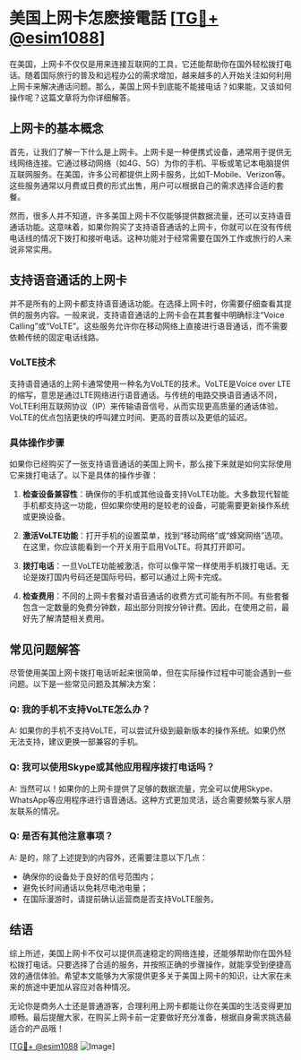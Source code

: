 # 美国上网卡怎麽接電話 [[TG💪+ @esim1088](https://t.me/s/esim1088)]

在美国，上网卡不仅仅是用来连接互联网的工具，它还能帮助你在国外轻松拨打电话。随着国际旅行的普及和远程办公的需求增加，越来越多的人开始关注如何利用上网卡来解决通话问题。那么，美国上网卡到底能不能接电话？如果能，又该如何操作呢？这篇文章将为你详细解答。

## 上网卡的基本概念

首先，让我们了解一下什么是上网卡。上网卡是一种便携式设备，通常用于提供无线网络连接。它通过移动网络（如4G、5G）为你的手机、平板或笔记本电脑提供互联网服务。在美国，许多公司都提供上网卡服务，比如T-Mobile、Verizon等。这些服务通常以月费或日费的形式出售，用户可以根据自己的需求选择合适的套餐。

然而，很多人并不知道，许多美国上网卡不仅能够提供数据流量，还可以支持语音通话功能。这意味着，如果你购买了支持语音通话的上网卡，你就可以在没有传统电话线的情况下拨打和接听电话。这种功能对于经常需要在国外工作或旅行的人来说非常实用。

## 支持语音通话的上网卡

并不是所有的上网卡都支持语音通话功能。在选择上网卡时，你需要仔细查看其提供的服务内容。一般来说，支持语音通话的上网卡会在其套餐中明确标注“Voice Calling”或“VoLTE”。这些服务允许你在移动网络上直接进行语音通话，而不需要依赖传统的固定电话线路。

### VoLTE技术

支持语音通话的上网卡通常使用一种名为VoLTE的技术。VoLTE是Voice over LTE的缩写，意思是通过LTE网络进行语音通话。与传统的电路交换语音通话不同，VoLTE利用互联网协议（IP）来传输语音信号，从而实现更高质量的通话体验。VoLTE的优点包括更快的呼叫建立时间、更高的音质以及更低的延迟。

### 具体操作步骤

如果你已经购买了一张支持语音通话的美国上网卡，那么接下来就是如何实际使用它来拨打电话了。以下是具体的操作步骤：

1. **检查设备兼容性**：确保你的手机或其他设备支持VoLTE功能。大多数现代智能手机都支持这一功能，但如果你使用的是较老的设备，可能需要更新操作系统或更换设备。

2. **激活VoLTE功能**：打开手机的设置菜单，找到“移动网络”或“蜂窝网络”选项。在这里，你应该能看到一个开关用于启用VoLTE。将其打开即可。

3. **拨打电话**：一旦VoLTE功能被激活，你可以像平常一样使用手机拨打电话。无论是拨打国内号码还是国际号码，都可以通过上网卡完成。

4. **检查费用**：不同的上网卡套餐对语音通话的收费方式可能有所不同。有些套餐包含一定数量的免费分钟数，超出部分则按分钟计费。因此，在使用之前，最好先了解清楚相关费用。

## 常见问题解答

尽管使用美国上网卡拨打电话听起来很简单，但在实际操作过程中可能会遇到一些问题。以下是一些常见问题及其解决方案：

### Q: 我的手机不支持VoLTE怎么办？

A: 如果你的手机不支持VoLTE，可以尝试升级到最新版本的操作系统。如果仍然无法支持，建议更换一部兼容的手机。

### Q: 我可以使用Skype或其他应用程序拨打电话吗？

A: 当然可以！如果你的上网卡提供了足够的数据流量，完全可以使用Skype、WhatsApp等应用程序进行语音通话。这种方式更加灵活，适合需要频繁与家人朋友联系的情况。

### Q: 是否有其他注意事项？

A: 是的，除了上述提到的内容外，还需要注意以下几点：
   - 确保你的设备处于良好的信号范围内；
   - 避免长时间通话以免耗尽电池电量；
   - 在国际漫游时，请提前确认运营商是否支持VoLTE服务。

## 结语

综上所述，美国上网卡不仅可以提供高速稳定的网络连接，还能够帮助你在国外轻松拨打电话。只要选择了合适的服务，并按照正确的步骤操作，就能享受到便捷高效的通信体验。希望本文能够为大家提供更多关于美国上网卡的知识，让大家在未来的旅途中更加从容应对各种情况。

无论你是商务人士还是普通游客，合理利用上网卡都能让你在美国的生活变得更加顺畅。最后提醒大家，在购买上网卡前一定要做好充分准备，根据自身需求挑选最适合的产品哦！

[[TG💪+ @esim1088](https://t.me/s/esim1088) ![Image](https://i.postimg.cc/4NQfJmqS/Snipaste-2025-05-13-00-14-12.png)]